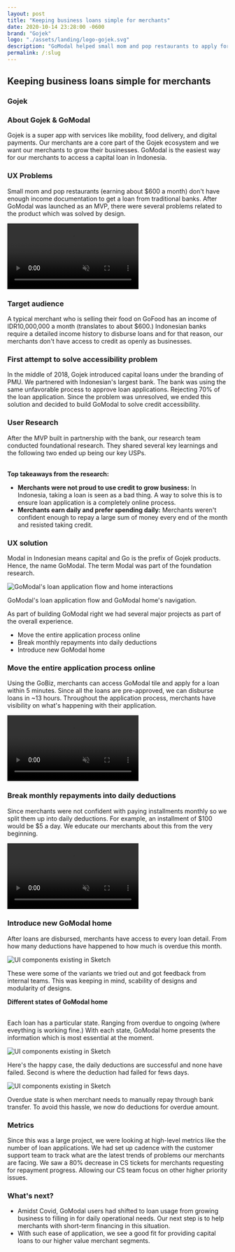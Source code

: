 ```yaml
---
layout: post
title: "Keeping business loans simple for merchants"
date: 2020-10-14 23:28:00 -0600
brand: "Gojek"
logo: "./assets/landing/logo-gojek.svg"
description: "GoModal helped small mom and pop restaurants to apply for cash loans. This project talks about problems discovered with MVP and how designing solutions beyond interface helped boast loan application rate and repayment rate."
permalink: /:slug
---
```



<section id="hero">
  <div class="container">
    <h2>Keeping business loans simple for merchants</h2>
    <h3>Gojek</h3>
  </div>
</section>
<section id="content">
  <div id="introduction" class="process-step grid-of-two small-container">
    <div>
      <h3>About Gojek & GoModal</h3>
      <p>Gojek is a super app with services like mobility, food delivery, and digital payments. Our merchants are a core part of the Gojek ecosystem and we want our merchants to grow their businesses. GoModal is the easiest way for our merchants to access a capital loan in Indonesia.</p>
    </div>
    <div>
      <h3>UX Problems</h3>
      <p>Small mom and pop restaurants (earning about $600 a month) don't have enough income documentation to get a loan from traditional banks. After GoModal was launched as an MVP, there were several problems related to the product which was solved by design.</p>
    </div>
  </div>
  <video src="/assets/gm/GM-1.mp4" autoplay muted loop></video>
  <div class="process-step">
    <h3>Target audience</h3>
    <p>
    A typical merchant who is selling their food on GoFood has an income of IDR10,000,000 a month (translates to about $600.) Indonesian banks require a detailed income history to disburse loans and for that reason, our merchants don't have access to credit as openly as businesses.
    </p>
  </div>
  <div class="process-step">
    <h3>First attempt to solve accessibility problem</h3>
    <p>
    In the middle of 2018, Gojek introduced capital loans under the branding of PMU. We partnered with Indonesian's largest bank. The bank was using the same unfavorable process to approve loan applications. Rejecting 70% of the loan application. Since the problem was unresolved, we ended this solution and decided to build GoModal to solve credit accessibility.
    </p>
  </div>
  <div class="process-step">
    <h3>User Research</h3>
    <p>
      After the MVP built in partnership with the bank, our research team conducted foundational research. They shared several key learnings and the following two ended up being our key USPs.<br><br>
      <p><b>Top takeaways from the research:</b></p>
    </p>
    <ul>
      <li><b>Merchants were not proud to use credit to grow business:</b> In Indonesia, taking a loan is seen as a bad thing. A way to solve this is to ensure loan application is a completely online process.</li>
      <li><b>Merchants earn daily and prefer spending daily:</b> Merchants weren't confident enough to repay a large sum of money every end of the month and resisted taking credit.</li>
    </ul>
  </div>
  <div class="process-step">
    <h3>UX solution</h3>
    <p>Modal in Indonesian means capital and Go is the prefix of Gojek products. Hence, the name GoModal. The term Modal was part of the foundation research.</p>
  </div>
  <div class="process-step image-container">
    <img src="/assets/gm/GM-user flows.png" alt="GoModal's loan application flow and home interactions" class="mb-24"/>
    <p>GoModal's loan application flow and GoModal home's navigation.</p>
  </div>
  <div class="process-step">
    <p>As part of building GoModal right we had several major projects as part of the overall experience.</p>
    <ul>
      <li>Move the entire application process online</li>
      <li>Break monthly repayments into daily deductions</li>
      <li>Introduce new GoModal home</li>
    </ul>
  </div>
  <div class="process-step">
    <h3>Move the entire application process online</h3>
    <p>Using the GoBiz, merchants can access GoModal tile and apply for a loan within 5 minutes. Since all the loans are pre-approved, we can disburse loans in ~13 hours. Throughout the application process, merchants have visibility on what's happening with their application.</p>
  </div>
  <div class="process-step image-container">
    <video src="/assets/gm/GM-2.mp4" autoplay muted loop class="mb-24"></video>
  </div>
  <div class="process-step">
    <h3>Break monthly repayments into daily deductions</h3>
    <p>Since merchants were not confident with paying installments monthly so we split them up into daily deductions. For example, an installment of $100 would be $5 a day. We educate our merchants about this from the very beginning.</p>
  </div>
  <div class="process-step image-container">
    <video src="/assets/gm/GM-3.mp4" autoplay muted loop class="mb-24"></video>
  </div>
  <div class="process-step">
    <h3>Introduce new GoModal home</h3>
    <p>After loans are disbursed, merchants have access to every loan detail. From how many deductions have happened to how much is overdue this month.</p>
  </div>
  <div class="process-step image-container">
    <img src="/assets/gm/GM-3.png" alt="UI components existing in Sketch" class="mb-24"/>
    <p>These were some of the variants we tried out and got feedback from internal teams. This was keeping in mind, scability of designs and modularity of designs.</p>
  </div>
  <div class="process-step">
    <p><b>Different states of GoModal home <br><br></b></p>
    <p>Each loan has a particular state. Ranging from overdue to ongoing (where eveything is working fine.) With each state, GoModal home presents the information which is most essential at the moment.</p>
  </div>
  <div class="process-step image-container">
    <img src="/assets/gm/GM-4.png" alt="UI components existing in Sketch" class="mb-24"/>
    <p>Here's the happy case, the daily deductions are successful and none have failed. Second is where the deduction had failed for fews days.</p>
  </div>
  <div class="process-step image-container">
    <img src="/assets/gm/GM-5.png" alt="UI components existing in Sketch" class="mb-24"/>
    <p>Overdue state is when merchant needs to manually repay through bank transfer. To avoid this hassle, we now do deductions for overdue amount.</p>
  </div>

  <div class="grid-of-two small-container">
    <div class="process-step">
      <h3>Metrics</h3>
      <p>Since this was a large project, we were looking at high-level metrics like the number of loan applications. We had set up cadence with the customer support team to track what are the latest trends of problems our merchants are facing. We saw a 80% decrease in CS tickets for merchants requesting for repayment progress. Allowing our CS team focus on other higher priority issues.</p>
    </div>
    <div class="process-step">
      <h3>What's next?</h3>
      <ul>
        <li>Amidst Covid, GoModal users had shifted to loan usage from growing business to filling in for daily operational needs. Our next step is to help merchants with short-term financing in this situation.</li>
        <li>With such ease of application, we see a good fit for providing capital loans to our higher value merchant segments.</li>
      </ul>
    </div>
  </div>
</section>